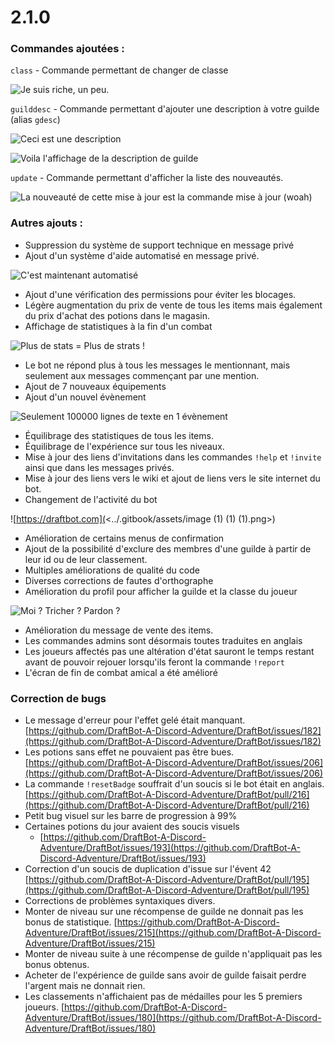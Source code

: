 # 2.1.0

### &#x20;Commandes ajoutées :

`class` - Commande permettant de changer de classe

![Je suis riche, un peu.](<../.gitbook/assets/image (51).png>)

`guilddesc` - Commande permettant d'ajouter une description à votre guilde (alias `gdesc`)&#x20;

![Ceci est une description](<../.gitbook/assets/image (69).png>)

![Voila l'affichage de la description de guilde](<../.gitbook/assets/image (119).png>)

`update` - Commande permettant d'afficher la liste des nouveautés.

![La nouveauté de cette mise à jour est la commande mise à jour (woah)](<../.gitbook/assets/image (79).png>)

### &#x20;Autres ajouts :

* Suppression du système de support technique en message privé
* Ajout d'un système d'aide automatisé en message privé.

![C'est maintenant automatisé](<../.gitbook/assets/image (138).png>)

* Ajout d'une vérification des permissions pour éviter les blocages.
* Légère augmentation du prix de vente de tous les items mais également du prix d'achat des potions dans le magasin.
* Affichage de statistiques à la fin d'un combat

![Plus de stats = Plus de strats !](<../.gitbook/assets/image (35).png>)

* Le bot ne répond plus à tous les messages le mentionnant, mais seulement aux messages commençant par une mention.
* Ajout de 7 nouveaux équipements
* Ajout d'un nouvel évènement

![Seulement 100000 lignes de texte en 1 évènement](<../.gitbook/assets/image (117).png>)

* Équilibrage des statistiques de tous les items.
* Équilibrage de l'expérience sur tous les niveaux.
* Mise à jour des liens d'invitations dans les commandes `!help` et `!invite` ainsi que dans les messages privés.
* Mise à jour des liens vers le wiki et ajout de liens vers le site internet du bot.
* Changement de l'activité du bot

![https://draftbot.com](<../.gitbook/assets/image (1) (1) (1).png>)

* Amélioration de certains menus de confirmation
* Ajout de la possibilité d'exclure des membres d'une guilde à partir de leur id ou de leur classement.
* Multiples améliorations de qualité du code
* Diverses corrections de fautes d'orthographe
* Amélioration du profil pour afficher la guilde et la classe du joueur

![Moi ? Tricher ? Pardon ?](<../.gitbook/assets/image (190).png>)

* Amélioration du message de vente des items.
* Les commandes admins sont désormais toutes traduites en anglais
* Les joueurs affectés pas une altération d'état sauront le temps restant avant de pouvoir rejouer lorsqu'ils feront la commande `!report`
* L'écran de fin de combat amical a été amélioré

### Correction de bugs

* Le message d'erreur pour l'effet gelé était manquant. [https://github.com/DraftBot-A-Discord-Adventure/DraftBot/issues/182](https://github.com/DraftBot-A-Discord-Adventure/DraftBot/issues/182)
* Les potions sans effet ne pouvaient pas être bues. [https://github.com/DraftBot-A-Discord-Adventure/DraftBot/issues/206](https://github.com/DraftBot-A-Discord-Adventure/DraftBot/issues/206)
* La commande `!resetBadge` souffrait d'un soucis si le bot était en anglais. [https://github.com/DraftBot-A-Discord-Adventure/DraftBot/pull/216](https://github.com/DraftBot-A-Discord-Adventure/DraftBot/pull/216)
* Petit bug visuel sur les barre de progression à 99%
* Certaines potions du jour avaient des soucis visuels&#x20;
  * [https://github.com/DraftBot-A-Discord-Adventure/DraftBot/issues/193](https://github.com/DraftBot-A-Discord-Adventure/DraftBot/issues/193)
* Correction d'un soucis de duplication d'issue sur l'évent 42 [https://github.com/DraftBot-A-Discord-Adventure/DraftBot/pull/195](https://github.com/DraftBot-A-Discord-Adventure/DraftBot/pull/195)
* Corrections de problèmes syntaxiques divers.&#x20;
* Monter de niveau sur une récompense de guilde ne donnait pas les bonus de statistique. [https://github.com/DraftBot-A-Discord-Adventure/DraftBot/issues/215](https://github.com/DraftBot-A-Discord-Adventure/DraftBot/issues/215)
* Monter de niveau suite à une récompense de guilde n'appliquait pas les bonus obtenus.&#x20;
* Acheter de l'expérience de guilde sans avoir de guilde faisait perdre l'argent mais ne donnait rien.&#x20;
* Les classements n'affichaient pas de médailles pour les 5 premiers joueurs. [https://github.com/DraftBot-A-Discord-Adventure/DraftBot/issues/180](https://github.com/DraftBot-A-Discord-Adventure/DraftBot/issues/180)
